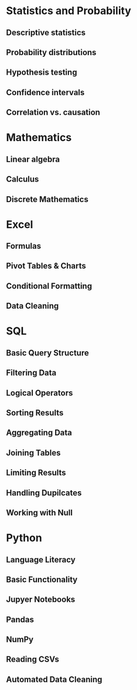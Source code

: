 # Statistics and Probability
## Descriptive statistics
## Probability distributions
## Hypothesis testing
## Confidence intervals
## Correlation vs. causation

# Mathematics
## Linear algebra
## Calculus
## Discrete Mathematics

# Excel
## Formulas
## Pivot Tables & Charts
## Conditional Formatting
## Data Cleaning

# SQL
## Basic Query Structure
## Filtering Data
## Logical Operators
## Sorting Results
## Aggregating Data
## Joining Tables
## Limiting Results
## Handling Dupilcates
## Working with Null

# Python
## Language Literacy
## Basic Functionality
## Jupyer Notebooks
## Pandas
## NumPy
## Reading CSVs
## Automated Data Cleaning
